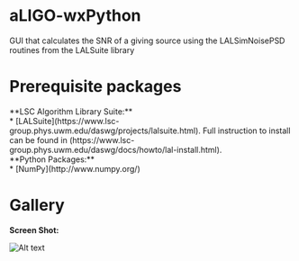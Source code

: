 # aLIGO-wxPython
GUI that calculates the SNR of a giving source using the LALSimNoisePSD routines from the LALSuite library



Prerequisite packages
=======
<dt>**LSC Algorithm Library Suite:**</dt>
* [LALSuite](https://www.lsc-group.phys.uwm.edu/daswg/projects/lalsuite.html). Full instruction to install can be found in (https://www.lsc-group.phys.uwm.edu/daswg/docs/howto/lal-install.html).

<dt>**Python Packages:**</dt>
* [NumPy](http://www.numpy.org/)



Gallery
=======

**Screen Shot:**

![Alt text](https://cloud.githubusercontent.com/assets/8272801/9027503/824c5e90-394f-11e5-81b8-dcbfdc055804.png)
